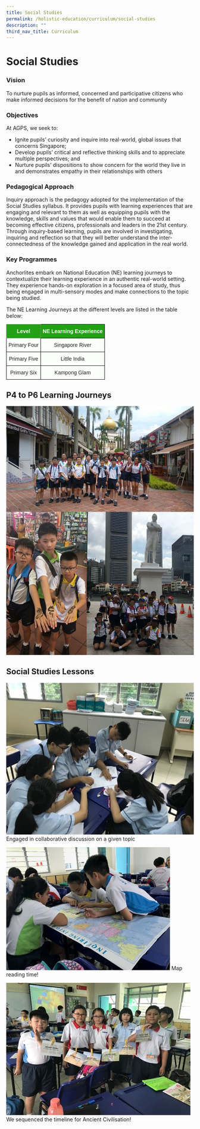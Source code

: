 ```yaml
---
title: Social Studies
permalink: /holistic-education/curriculum/social-studies
description: ""
third_nav_title: Curriculum
---
```

Social Studies
==============


### Vision

To nurture pupils as informed, concerned and participative citizens who make informed decisions for the benefit of nation and community

  

### Objectives

At AGPS, we seek to:

*   Ignite pupils’ curiosity and inquire into real-world, global issues that concerns Singapore;
*   Develop pupils’ critical and reflective thinking skills and to appreciate multiple perspectives; and
*   Nurture pupils’ dispositions to show concern for the world they live in and demonstrates empathy in their relationships with others

  

### Pedagogical Approach

Inquiry approach is the pedagogy adopted for the implementation of the Social Studies syllabus. It provides pupils with learning experiences that are engaging and relevant to them as well as equipping pupils with the knowledge, skills and values that would enable them to succeed at becoming effective citizens, professionals and leaders in the 21st century. Through inquiry-based learning, pupils are involved in investigating, inquiring and reflection so that they will better understand the inter-connectedness of the knowledge gained and application in the real world.

  

### Key Programmes

Anchorlites embark on National Education (NE) learning journeys to contextualize their learning experience in an authentic real-world setting. They experience hands-on exploration in a focused area of study, thus being engaged in multi-sensory modes and make connections to the topic being studied. 

The NE Learning Journeys at the different levels are listed in the table below:

<style type="text/css">
.tg  {border-collapse:collapse;border-spacing:0;}
.tg td{border-color:black;border-style:solid;border-width:1px;font-family:Arial, sans-serif;font-size:14px;
  overflow:hidden;padding:10px 5px;word-break:normal;}
.tg th{border-color:black;border-style:solid;border-width:1px;font-family:Arial, sans-serif;font-size:14px;
  font-weight:normal;overflow:hidden;padding:10px 5px;word-break:normal;}
.tg .tg-rk1q{background-color:#22A114;border-color:inherit;color:#FBFFFA;font-weight:bold;text-align:center;vertical-align:middle}
.tg .tg-xn89{background-color:#22A114;color:#FBFFFA;font-weight:bold;text-align:center;vertical-align:middle}
.tg .tg-s6uv{background-color:#FBFFFA;color:#222;text-align:center;vertical-align:middle}
</style>
<table class="tg">
<thead>
  <tr>
    <th class="tg-rk1q"><span style="color:#FBFFFA;background-color:#22A114">Level</span></th>
    <th class="tg-xn89"><span style="color:#FBFFFA;background-color:#22A114">NE Learning Experience</span></th>
  </tr>
</thead>
<tbody>
  <tr>
    <td class="tg-s6uv"><span style="color:#222;background-color:#FBFFFA">Primary Four</span><br></td>
    <td class="tg-s6uv"><span style="color:#222;background-color:#FBFFFA">Singapore River</span><br></td>
  </tr>
  <tr>
    <td class="tg-s6uv"><span style="color:#222;background-color:#FBFFFA">Primary Five</span><br></td>
    <td class="tg-s6uv"><span style="color:#222;background-color:#FBFFFA">Little India</span><br></td>
  </tr>
  <tr>
    <td class="tg-s6uv"><span style="color:#222;background-color:#FBFFFA">Primary Six</span><br></td>
    <td class="tg-s6uv"><span style="color:#222;background-color:#FBFFFA">Kampong Glam</span></td>
  </tr>
</tbody>
</table>

P4 to P6 Learning Journeys
--------------------------

![P4 to P6 Learning Journeys](/images/P4%20to%20P6%20Learning%20Journeys.jpg)

Social Studies Lessons
----------------------

![Engaged in collaborative discussion on a given topic](/images/Collaborative%20discussion%20on%20a%20given%20topic.jpg)
Engaged in collaborative discussion on a given topic

![Map reading time](/images/Map%20reading%20time.jpg)
Map reading time!

![We sequenced the timeline for Ancient Civilisation](/images/Sequenced%20the%20timeline%20for%20Ancient%20Civilisation.jpg)
We sequenced the timeline for Ancient Civilisation!